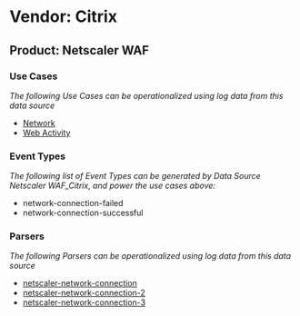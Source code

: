 Vendor: Citrix
==============
Product: Netscaler WAF
----------------------

### Use Cases

_The following Use Cases can be operationalized using log data from this data source_

* [Network](../UseCases/usecase_network.md)
* [Web Activity](../UseCases/usecase_web_activity.md)


### Event Types

_The following list of Event Types can be generated by Data Source Netscaler WAF_Citrix, and power the use cases above:_

- network-connection-failed
- network-connection-successful


### Parsers

_The following Parsers can be operationalized using log data from this data source_

* [netscaler-network-connection](../Parsers/parserContent_netscaler-network-connection.md)
* [netscaler-network-connection-2](../Parsers/parserContent_netscaler-network-connection-2.md)
* [netscaler-network-connection-3](../Parsers/parserContent_netscaler-network-connection-3.md)

